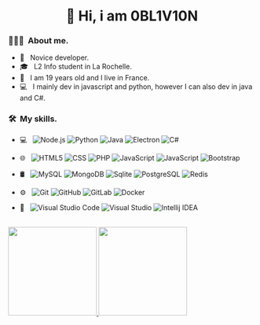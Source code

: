<h1 align="center">👋 Hi, i am 0BL1V10N</h1>

<h3> 👨🏻‍💻 &nbsp;About me.</h3>

- 🔰 &nbsp; Novice developer.
- 🎓 &nbsp; L2 Info student in La Rochelle.
- 🎂 &nbsp; I am 19 years old and I live in France.
- 💻 &nbsp; I mainly dev in javascript and python, however I can also dev in java and C#.

<h3> 🛠 &nbsp;My skills.</h3>

- 💻 &nbsp;
  ![Node.js](https://img.shields.io/badge/-Node.js-333333?style=flat&logo=node.js)
  ![Python](https://img.shields.io/badge/-Python-333333?style=flat&logo=python)
  ![Java](https://img.shields.io/badge/-Java-333333?style=flat&logo=openjdk)
  ![Electron](https://img.shields.io/badge/-Electron-333333?style=flat&logo=electron)
  ![C#](https://img.shields.io/badge/-CS-333333?style=flat&logo=C#3&logoColor=1572B6)

- 🌐 &nbsp;
  ![HTML5](https://img.shields.io/badge/-HTML5-333333?style=flat&logo=HTML5)
  ![CSS](https://img.shields.io/badge/-CSS-333333?style=flat&logo=CSS3&logoColor=1572B6)
  ![PHP](https://img.shields.io/badge/-PHP-333333?style=flat&logo=php)
  ![JavaScript](https://img.shields.io/badge/-JavaScript-333333?style=flat&logo=javascript)
  ![JavaScript](https://img.shields.io/badge/-TypeScript-333333?style=flat&logo=typescript)
  ![Bootstrap](https://img.shields.io/badge/-Bootstrap-333333?style=flat&logo=bootstrap&logoColor=563D7C)
  
- 🛢 &nbsp;
  ![MySQL](https://img.shields.io/badge/-MySQL-333333?style=flat&logo=mysql)
  ![MongoDB](https://img.shields.io/badge/-MongoDB-333333?style=flat&logo=mongodb)
  ![Sqlite](https://img.shields.io/badge/-Sqlite-333333?style=flat&logo=sqlite)
  ![PostgreSQL](https://img.shields.io/badge/-PostgreSQL-333333?style=flat&logo=postgresql)
  ![Redis](https://img.shields.io/badge/-Redis-333333?style=flat&logo=redis)
  
- ⚙️ &nbsp;
  ![Git](https://img.shields.io/badge/-Git-333333?style=flat&logo=git)
  ![GitHub](https://img.shields.io/badge/-GitHub-333333?style=flat&logo=github)
  ![GitLab](https://img.shields.io/badge/-GitLab-333333?style=flat&logo=gitlab)
  ![Docker](https://img.shields.io/badge/-Docker-333333?style=flat&logo=docker)
  
- 🔧 &nbsp;
  ![Visual Studio Code](https://img.shields.io/badge/-Visual%20Studio%20Code-333333?style=flat&logo=visualstudiocode&logoColor=007ACC)
  ![Visual Studio](https://img.shields.io/badge/-Visual%20Studio%20-333333?style=flat&logo=visualstudio&logoColor=007ACC)
  ![Intellij IDEA](https://img.shields.io/badge/-Intellij%20IDEA-333333?style=flat&logo=intellij-idea&logoColor=2C2255)


<br/>

<a href="https://github.com/0BL1V10N1">
  <img height="180em" src="https://github-readme-stats.vercel.app/api?username=0BL1V10N1&theme=dark&show_icons=true" />
  <img height="180em" src="https://github-readme-stats.vercel.app/api/top-langs/?username=0BL1V10N1&theme=dark&layout=compact" />
</a>

<br/>

